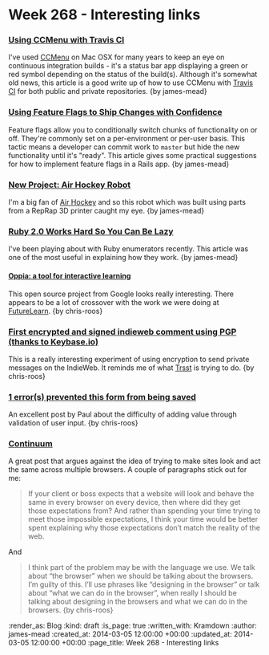 Week 268 - Interesting links
============================

### [Using CCMenu with Travis CI](http://docs.travis-ci.com/user/cc-menu/)

I've used [CCMenu][] on Mac OSX for many years to keep an eye on continuous integration builds - it's a status bar app displaying a green or red symbol depending on the status of the build(s). Although it's somewhat old news, this article is a good write up of how to use CCMenu with [Travis CI][] for both public and private repositories. {by james-mead}


### [Using Feature Flags to Ship Changes with Confidence](http://blog.travis-ci.com/2014-03-04-use-feature-flags-to-ship-changes-with-confidence/)

Feature flags allow you to conditionally switch chunks of functionality on or off. They're commonly set on a per-environment or per-user basis. This tactic means a developer can commit work to `master` but hide the new functionality until it's "ready". This article gives some practical suggestions for how to implement feature flags in a Rails app. {by james-mead}


### [New Project: Air Hockey Robot](http://cienciaycacharreo.blogspot.com.es/2014/02/new-project-air-hockey-robot-3d-printer.html)

I'm a big fan of [Air Hockey][] and so this robot which was built using parts from a RepRap 3D printer caught my eye. {by james-mead}


### [Ruby 2.0 Works Hard So You Can Be Lazy](http://patshaughnessy.net/2013/4/3/ruby-2-0-works-hard-so-you-can-be-lazy)

I've been playing about with Ruby enumerators recently. This article was one of the most useful in explaining how they work. {by james-mead}


#### [Oppia: a tool for interactive learning](http://google-opensource.blogspot.co.uk/2014/02/oppia-tool-for-interactive-learning.html)

This open source project from Google looks really interesting. There appears to be a lot of crossover with the work we were doing at [FutureLearn][]. {by chris-roos}


### [First encrypted and signed indieweb comment using PGP (thanks to Keybase.io)](http://www.sandeep.io/178)

This is a really interesting experiment of using encryption to send private messages on the IndieWeb. It reminds me of what [Trsst][] is trying to do. {by chris-roos}


### [1 error(s) prevented this form from being saved](http://po-ru.com/diary/1-errors-prevented-this-form-from-being-saved/)

An excellent post by Paul about the difficulty of adding value through validation of user input. {by chris-roos}


### [Continuum](http://adactio.com/journal/6692/)

A great post that argues against the idea of trying to make sites look and act the same across multiple browsers. A couple of paragraphs stick out for me:

> If your client or boss expects that a website will look and behave the same in every browser on every device, then where did they get those expectations from? And rather than spending your time trying to meet those impossible expectations, I think your time would be better spent explaining why those expectations don’t match the reality of the web.

And

> I think part of the problem may be with the language we use. We talk about “the browser” when we should be talking about the browsers. I’m guilty of this. I’ll use phrases like “designing in the browser” or talk about “what we can do in the browser”, when really I should be talking about designing in the browsers and what we can do in the browsers. {by chris-roos}


[CCMenu]: http://ccmenu.sourceforge.net/
[Travis CI]: https://travis-ci.org/
[Air Hockey]: http://en.wikipedia.org/wiki/Air_hockey
[FutureLearn]: https://www.futurelearn.com
[Trsst]: http://www.trsst.com/

:render_as: Blog
:kind: draft
:is_page: true
:written_with: Kramdown
:author: james-mead
:created_at: 2014-03-05 12:00:00 +00:00
:updated_at: 2014-03-05 12:00:00 +00:00
:page_title: Week 268 - Interesting links

